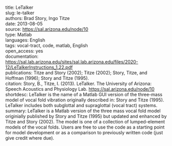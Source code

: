 title: LeTalker  
slug: le-talker  
authors: Brad Story, Ingo Titze  
date: 2013-08-05  
source: https://sal.arizona.edu/node/10  
type: Matlab  
languages: English  
tags: vocal-tract, code, matlab, English  
open_access: yes  
documentation: https://sal.lab.arizona.edu/sites/sal.lab.arizona.edu/files/2020-12/LeTalkerInstructions_1.22.pdf  
publications: Titze and Story (2002); Titze (2002); Story, Titze, and Hoffman (1996); Story and Titze (1995).  
citation: Story, B., Titze, I. (2013). LeTalker. The University of Arizona: Speech Acoustics and Physiology Lab. https://sal.arizona.edu/node/10  
shortdesc: LeTalker is the name of a Matlab GUI version of the three-mass model of vocal fold vibration originally described in: Story and Titze (1995). LeTalker includes both subglottal and supraglottal (vocal tract) systems.  
summary: LeTalker is a Matlab version of the three mass vocal fold model originially published by Story and Titze (1995) but updated and enhanced by Titze and Story (2002). The model is one of a collection of lumped-element models of the vocal folds. Users are free to use the code as a starting point for model development or as a comparison to previously written code (just give credit where due).  
